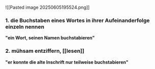 ![[Pasted image 20250605195524.png]]


### 1. die Buchstaben eines Wortes in ihrer Aufeinanderfolge einzeln nennen
**"ein Wort, seinen Namen buchstabieren"**

### 2. mühsam entziffern, [[lesen]]
**"er konnte die alte Inschrift nur teilweise buchstabieren"**  